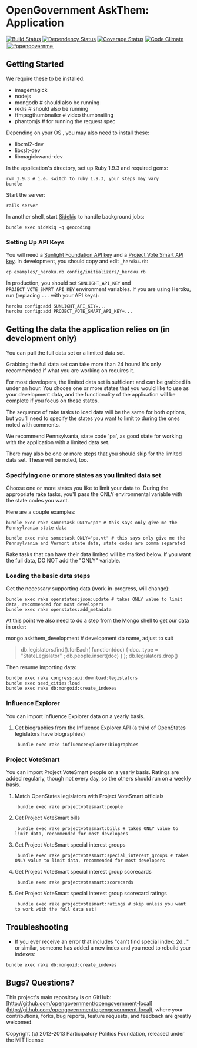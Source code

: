 # OpenGovernment AskThem: Application

[![Build Status](https://secure.travis-ci.org/opengovernment/askthem.png)](http://travis-ci.org/opengovernment/askthem)
[![Dependency Status](https://gemnasium.com/opengovernment/askthem.png)](https://gemnasium.com/opengovernment/askthem)
[![Coverage Status](https://coveralls.io/repos/opengovernment/askthem/badge.png?branch=master)](https://coveralls.io/r/opengovernment/askthem)
[![Code Climate](https://codeclimate.com/github/opengovernment/askthem.png)](https://codeclimate.com/github/opengovernment/askthem)
<a href="https://kiwiirc.com/client/irc.freenode.net/?nick=web_guest%7C?#opengovernment"><img src="https://kiwiirc.com/buttons/irc.freenode.net/opengovernment.png" alt="#opengovernment IRC channel" height="18" width="130" style="max-width:100%;"></a>

## Getting Started

We require these to be installed:

* imagemagick
* nodejs
* mongodb # should also be running
* redis # should also be running
* ffmpegthumbnailer # video thumbnailing
* phantomjs # for running the request spec

Depending on your OS , you may also need to install these:

* libxml2-dev
* libxslt-dev
* libmagickwand-dev

In the application's directory, set up Ruby 1.9.3 and required gems:

    rvm 1.9.3 # i.e. switch to ruby 1.9.3, your steps may vary
    bundle

Start the server:

    rails server

In another shell, start [Sidekiq](https://github.com/mperham/sidekiq/) to handle background jobs:

    bundle exec sidekiq -q geocoding

### Setting Up API Keys

You will need a [Sunlight Foundation API key](http://services.sunlightlabs.com/accounts/register/) and a [Project Vote Smart API key](http://votesmart.org/share/api). In development, you should copy and edit `_heroku.rb`:

    cp examples/_heroku.rb config/initializers/_heroku.rb

In production, you should set `SUNLIGHT_API_KEY` and `PROJECT_VOTE_SMART_API_KEY` environment variables. If you are using Heroku, run (replacing `...` with your API keys):

    heroku config:add SUNLIGHT_API_KEY=...
    heroku config:add PROJECT_VOTE_SMART_API_KEY=...

## Getting the data the application relies on (in development only)

You can pull the full data set or a limited data set.

Grabbing the full data set can take more than 24 hours! It's only recommended if what you are working on requires it.

For most developers, the limited data set is sufficient and can be grabbed in under an hour. You choose one or more states that you would like to use as your development data, and the functionality of the application will be complete if you focus on those states.

The sequence of rake tasks to load data will be the same for both options, but you'll need to specify the states you want to limit to during the ones noted with comments.

We recommend Pennsylvania, state code 'pa', as good state for working with the application with a limited data set.

There may also be one or more steps that you should skip for the limited data set. These will be noted, too.

### Specifying one or more states as you limited data set

Choose one or more states you like to limit your data to. During the appropriate rake tasks, you'll pass the ONLY environmental variable with the state codes you want.

Here are a couple examples:

    bundle exec rake some:task ONLY="pa" # this says only give me the Pennsylvania state data

    bundle exec rake some:task ONLY="pa,vt" # this says only give me the Pennsylvania and Vermont state data, state codes are comma separated

Rake tasks that can have their data limited will be marked below. If you want the full data, DO NOT add the "ONLY" variable.

### Loading the basic data steps

Get the necessary supporting data (work-in-progress, will change):

    bundle exec rake openstates:json:update # takes ONLY value to limit data, recommended for most developers
    bundle exec rake openstates:add_metadata

At this point we also need to do a step from the Mongo shell to get our data in order:

   mongo askthem_development # development db name, adjust to suit
   > db.legislators.find().forEach( function(doc) { doc._type = "StateLegislator" ;  db.people.insert(doc) } );
   > db.legislators.drop()

Then resume importing data:

    bundle exec rake congress:api:download:legislators
    bundle exec seed_cities:load
    bundle exec rake db:mongoid:create_indexes

### Influence Explorer

You can import Influence Explorer data on a yearly basis.

1. Get biographies from the Influence Explorer API (a third of OpenStates legislators have biographies)

        bundle exec rake influenceexplorer:biographies

### Project VoteSmart

You can import Project VoteSmart people on a yearly basis. Ratings are added regularly, though not every day, so the others should run on a weekly basis.

1. Match OpenStates legislators with Project VoteSmart officials

        bundle exec rake projectvotesmart:people

1. Get Project VoteSmart bills

        bundle exec rake projectvotesmart:bills # takes ONLY value to limit data, recommended for most developers

1. Get Project VoteSmart special interest groups

        bundle exec rake projectvotesmart:special_interest_groups # takes ONLY value to limit data, recommended for most developers

1. Get Project VoteSmart special interest group scorecards

        bundle exec rake projectvotesmart:scorecards

1. Get Project VoteSmart special interest group scorecard ratings

        bundle exec rake projectvotesmart:ratings # skip unless you want to work with the full data set!

## Troubleshooting

* If you ever receive an error that includes "can't find special index: 2d..." or similar, someone has added a new index and you need to rebuild your indexes:

```
bundle exec rake db:mongoid:create_indexes
```

## Bugs? Questions?

This project's main repository is on GitHub: [http://github.com/opengovernment/opengovernment-local](http://github.com/opengovernment/opengovernment-local), where your contributions, forks, bug reports, feature requests, and feedback are greatly welcomed.

Copyright (c) 2012-2013 Participatory Politics Foundation, released under the MIT license
